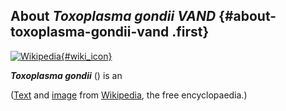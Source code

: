About *Toxoplasma gondii VAND* {#about-toxoplasma-gondii-vand .first}
------------------------------

[![Wikipedia](/img/wikipedia_logo_v2_en.png){#wiki_icon}](http://en.wikipedia.org/wiki/Toxoplasma_gondii)

***Toxoplasma gondii*** () is an

([Text](http://en.wikipedia.org/wiki/Toxoplasma_gondii) and
[image](https://commons.wikimedia.org/wiki/File:Toxoplasma_gondii_tachy.jpg)
from [Wikipedia](http://en.wikipedia.org/), the free encyclopaedia.)
